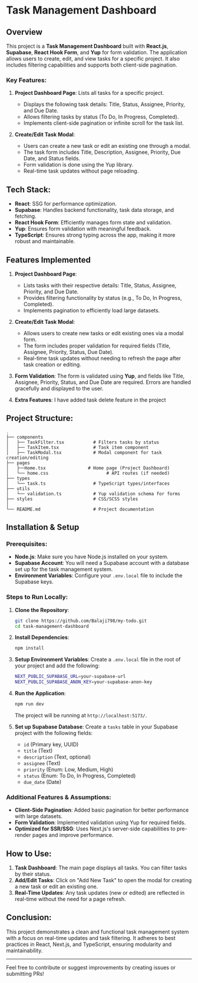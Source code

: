 # Task Management Dashboard

## Overview

This project is a **Task Management Dashboard** built with **React.js**, **Supabase**, **React Hook Form**, and **Yup** for form validation. The application allows users to create, edit, and view tasks for a specific project. It also includes filtering capabilities and supports both client-side pagination. 

### Key Features:
1. **Project Dashboard Page**: Lists all tasks for a specific project.
   - Displays the following task details: Title, Status, Assignee, Priority, and Due Date.
   - Allows filtering tasks by status (To Do, In Progress, Completed).
   - Implements client-side pagination or infinite scroll for the task list.
  
2. **Create/Edit Task Modal**: 
   - Users can create a new task or edit an existing one through a modal.
   - The task form includes Title, Description, Assignee, Priority, Due Date, and Status fields.
   - Form validation is done using the Yup library.
   - Real-time task updates without page reloading.

## Tech Stack:
- **React**: SSG for performance optimization.
- **Supabase**: Handles backend functionality, task data storage, and fetching.
- **React Hook Form**: Efficiently manages form state and validation.
- **Yup**: Ensures form validation with meaningful feedback.
- **TypeScript**: Ensures strong typing across the app, making it more robust and maintainable.

## Features Implemented
1. **Project Dashboard Page**:
   - Lists tasks with their respective details: Title, Status, Assignee, Priority, and Due Date.
   - Provides filtering functionality by status (e.g., To Do, In Progress, Completed).
   - Implements pagination to efficiently load large datasets.
   
2. **Create/Edit Task Modal**:
   - Allows users to create new tasks or edit existing ones via a modal form.
   - The form includes proper validation for required fields (Title, Assignee, Priority, Status, Due Date).
   - Real-time task updates without needing to refresh the page after task creation or editing.
   
3. **Form Validation**: The form is validated using **Yup**, and fields like Title, Assignee, Priority, Status, and Due Date are required. Errors are handled gracefully and displayed to the user.

4. **Extra Features**: I have added task delete feature in the project

## Project Structure:
```
.
├── components
│   ├── TaskFilter.tsx           # Filters tasks by status
│   ├── TaskItem.tsx             # Task item component
│   ├── TaskModal.tsx            # Modal component for task creation/editing
├── pages
│   ├──Home.tsx                # Home page (Project Dashboard)
│   └── home.css                      # API routes (if needed)
├── types
│   └── task.ts                  # TypeScript types/interfaces
├── utils
│   └── validation.ts            # Yup validation schema for forms
├── styles                       # CSS/SCSS styles
│
└── README.md                    # Project documentation
```

## Installation & Setup

### Prerequisites:
- **Node.js**: Make sure you have Node.js installed on your system.
- **Supabase Account**: You will need a Supabase account with a database set up for the task management system.
- **Environment Variables**: Configure your `.env.local` file to include the Supabase keys.

### Steps to Run Locally:
1. **Clone the Repository**:
   ```bash
   git clone https://github.com/Balaji798/my-todo.git
   cd task-management-dashboard
   ```

2. **Install Dependencies**:
   ```bash
   npm install
   ```

3. **Setup Environment Variables**:
   Create a `.env.local` file in the root of your project and add the following:
   ```bash
   NEXT_PUBLIC_SUPABASE_URL=your-supabase-url
   NEXT_PUBLIC_SUPABASE_ANON_KEY=your-supabase-anon-key
   ```

4. **Run the Application**:
   ```bash
   npm run dev
   ```

   The project will be running at `http://localhost:5173/`.

5. **Set up Supabase Database**:
   Create a `tasks` table in your Supabase project with the following fields:
   - `id` (Primary key, UUID)
   - `title` (Text)
   - `description` (Text, optional)
   - `assignee` (Text)
   - `priority` (Enum: Low, Medium, High)
   - `status` (Enum: To Do, In Progress, Completed)
   - `due_date` (Date)

### Additional Features & Assumptions:
- **Client-Side Pagination**: Added basic pagination for better performance with large datasets.
- **Form Validation**: Implemented validation using Yup for required fields.
- **Optimized for SSR/SSG**: Uses Next.js's server-side capabilities to pre-render pages and improve performance.
  
## How to Use:
1. **Task Dashboard**: The main page displays all tasks. You can filter tasks by their status.
2. **Add/Edit Tasks**: Click on "Add New Task" to open the modal for creating a new task or edit an existing one.
3. **Real-Time Updates**: Any task updates (new or edited) are reflected in real-time without the need for a page refresh.

## Conclusion:
This project demonstrates a clean and functional task management system with a focus on real-time updates and task filtering. It adheres to best practices in React, Next.js, and TypeScript, ensuring modularity and maintainability.

---

Feel free to contribute or suggest improvements by creating issues or submitting PRs!

